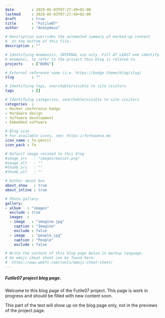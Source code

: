 ```yaml
---
date        : 2020-05-03T07:27:49+02:00
lastmod     : 2020-05-03T07:27:49+02:00
draft       : true
title       : "Futile07"
author      : "Anonymous"

# Description overrides the automated summary of marked-up content
#  at the bottom of this file.
description : ""

# Identifying mnemonics, INTERNAL use only. Fill AT LEAST one identifying
# mnemonic, to refer to the project this blog is related to.
projects    : ["BORG"]

# External reference name (i.e. https://bodge.theme/blog/slug)
slug        : ""

# Identifying tags, searchable/visible to site visitors
tags        : []

# Identifying categories, searchable/visible to site visitors
categories  :
- Hacker conference badge
- Hardware design
- Software development
- Embedded software

# Blog icon
# For available icons, see: https://forkaweso.me
icon_name : fa-pencil
icon_pack : fa

# Default image related to this blog
#image_src   : "images/mascot.png"
#image_alt   : ""
#thumb_src   : ""
#thumb_alt   : ""

# Author about box
about_show   : true
about_inline : true

# Photo gallery
gallery:
- album   : "images"
  exclude : true
  images  :
  - image   : "imagine.jpg"
    caption : "Imagine"
    exclude : false
  - image   : "people.jpg"
    caption : "People"
    exclude : false

# Write the content of this blog page below in markup language.
# An emoji cheat sheet can be found here:
#  https://www.webfx.com/tools/emoji-cheat-sheet/
---
```


##### Futile07 project blog page.

Welcome to this blog page of the Futile07 project. This page is work in progress and should be filled with new content soon.

<!--more-->

This part of the text will show up on the blog page only, not in the previews of the project page.
